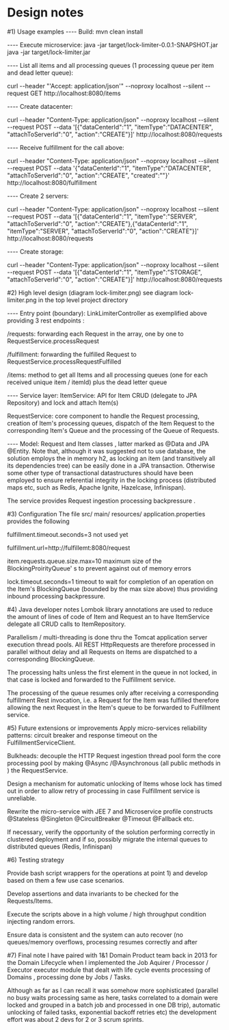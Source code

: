 Design notes
============

#1) Usage examples
---- Build: mvn clean install

---- Execute microservice: 
java -jar target/lock-limiter-0.0.1-SNAPSHOT.jar
java -jar target/lock-limiter.jar
 
---- List all items and all processing queues (1 processing queue per item and dead letter queue):

curl --header "'Accept: application/json'" --noproxy localhost --silent --request GET http://localhost:8080/items

---- Create datacenter:

curl --header "Content-Type: application/json" --noproxy localhost --silent --request POST --data '[{"dataCenterId":"1", "itemType":"DATACENTER", "attachToServerId":"0", "action":"CREATE"}]' http://localhost:8080/requests

---- Receive fulfillment for the call above:

curl --header "Content-Type: application/json" --noproxy localhost --silent --request POST --data '{"dataCenterId":"1", "itemType":"DATACENTER", "attachToServerId":"0", "action":"CREATE", "created":""}' http://localhost:8080/fulfillment

---- Create 2 servers:

curl --header "Content-Type: application/json" --noproxy localhost --silent --request POST --data '[{"dataCenterId":"1", "itemType":"SERVER", "attachToServerId":"0", "action":"CREATE"},{"dataCenterId":"1", "itemType":"SERVER", "attachToServerId":"0", "action":"CREATE"}]' http://localhost:8080/requests

---- Create storage:

curl --header "Content-Type: application/json" --noproxy localhost --silent --request POST --data '[{"dataCenterId":"1", "itemType":"STORAGE", "attachToServerId":"0", "action":"CREATE"}]' http://localhost:8080/requests

#2) High level design (diagram lock-limiter.png) 
see diagram lock-limiter.png in the top level project directory

---- Entry point (boundary): LinkLimiterController as exemplified above providing 3 rest endpoints :

/requests: forwarding each Request in the array, one by one to RequestService.processRequest

/fulfillment: forwarding the fulfilled Request to RequestService.processRequestFulfilled

/items: method to get all Items and all processing queues (one for each received unique item / itemId) plus the dead letter queue

---- Service layer:
ItemService: API for Item CRUD (delegate to JPA Repository) and lock and attach Item(s)

RequestService: core component to handle the Request processing, creation of Item's processing queues, dispatch of the Item Request to the corresponding Item's Queue and the processing of the Queue of Requests.

---- Model:
Request and Item classes , latter marked as @Data and JPA @Entity. 
Note that, although it was suggested not to use database, the solution employs the in memory h2, as locking an item (and transitively all its dependencies tree) can be easily done in a JPA transaction. 
Otherwise some other type of transactional datastructures should have been employed to ensure referential integrity in the locking process (distributed maps etc, such as Redis, Apache Ignite, Hazelcase, Infinispan).  

The service provides Request ingestion processing backpressure .

#3) Configuration
The file src/ main/ resources/ application.properties provides the following

fulfillment.timeout.seconds=3 
	not used yet

fulfillment.url=http://fulfillemt:8080/request

item.requests.queue.size.max=10 
	maximum size of the BlockingProirityQueue' s to prevent against out of memory errors

lock.timeout.seconds=1 
	timeout to wait for completion of an operation on the Item's BlockingQueue (bounded by the max size above) thus providing inbound processing backpressure. 

#4) Java developer notes 
Lombok library annotations are used to reduce the amount of lines of code of Item and Request an to have ItemService delegate all CRUD calls to ItemRepository.

Parallelism / multi-threading is done thru the Tomcat application server execution thread pools. 
All REST HttpRequests are therefore processed in parallel without delay and all Requests on Items are dispatched to a corresponding BlockingQueue.

The processing halts unless the first element in the queue in not locked, in that case is locked and forwarded to the Fulfillment service.

The processing of the queue resumes only after  receiving a corresponding fulfillment Rest invocation, i.e. a Request for the Item was fulfilled therefore allowing the next Request in the Item's queue to be forwarded to Fulfillment service.

#5) Future extensions or improvements
Apply micro-services reliability patterns: circuit breaker and response timeout on the FulfillmentServiceClient.

Bulkheads: decouple the HTTP Request ingestion thread pool form the core processing pool by making @Async /@Asynchronous (all public methods in ) the RequestService.

Design a mechanism for automatic unlocking of Items whose lock has timed out in order to allow retry of processing in case Fulfillment service is unreliable.

Rewrite the micro-service with JEE 7 and Microservice profile constructs @Stateless @Singleton @CircuitBreaker @Timeout @Fallback etc.

If necessary, verify the opportunity of the solution performing correctly in clustered deployment and if so, possibly migrate the internal queues to distributed queues (Redis, Infinispan)

#6) Testing strategy

Provide bash script wrappers for the operations at point 1) and develop based on them a few use case scenarios.

Develop assertions and data invariants to be checked for the Requests/Items. 

Execute the scripts above in a high volume / high throughput condition injecting random errors.

Ensure data is consistent and the system can auto recover (no queues/memory overflows, processing resumes correctly and after 

#7) Final note
I have paired with 1&1 Domain Product team back in 2013 for the Domain Lifecycle when I implemented the Job Aquirer / Processor / Executor executor module that dealt with life cycle events processing of Domains , processing done by Jobs / Tasks.

Although as far as I can recall it was somehow more sophisticated (parallel no busy waits processing same as here, tasks correlated to a domain were locked and grouped in a batch job and processed in one DB trip), automatic unlocking of failed tasks, exponential backoff retries etc) the development effort was about 2 devs for 2 or 3 scrum sprints.